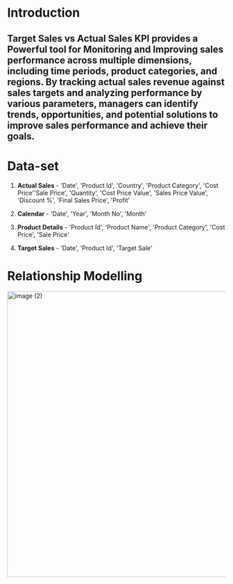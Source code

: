 # Introduction 

## Target Sales vs Actual Sales KPI provides a Powerful tool for Monitoring and Improving sales performance across multiple dimensions, including time periods, product categories, and regions. By tracking actual sales revenue against sales targets and analyzing performance by various parameters, managers can identify trends, opportunities, and potential solutions to improve sales performance and achieve their goals.

# Data-set
 1. **Actual Sales** - 'Date', 'Product Id', 'Country', 'Product Category', 'Cost Price''Sale Price', 'Quantity', 'Cost Price Value',
                      'Sales Price Value', 'Discount %', 'Final Sales Price', 'Profit'
        

2. **Calendar** - 'Date', 'Year', 'Month No', 'Month'
   
3. **Product Details** - 'Product Id', 'Product Name', 'Product Category', 'Cost Price', 'Sale Price'

4. **Target Sales** - 'Date', 'Product Id', 'Target Sale'


# Relationship Modelling  
<img width="658" alt="image (2)" src="https://github.com/Narula901/Revenue-Insights/assets/81371310/634fcedc-1158-4891-801e-3387fb74919d">

   
